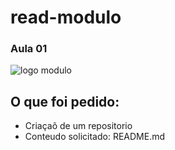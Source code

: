 # read-modulo
### Aula 01

![logo modulo](https://encrypted-tbn0.gstatic.com/images?q=tbn:ANd9GcS3gZRX6VXIz7s1AQHNiPl6TTqDWSaqGWPQqA&s) 

## O que foi pedido:

- Criaçaõ de um repositorio
- Conteudo solicitado: README.md
  
